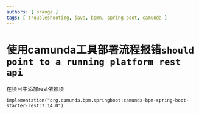 ```yaml
---
authors: [ orange ]
tags: [ troubleshooting, java, bpmn, spring-boot, camunda ]
---
```


# 使用camunda工具部署流程报错`should point to a running platform rest api`

在项目中添加rest依赖项

```
implementation("org.camunda.bpm.springboot:camunda-bpm-spring-boot-starter-rest:7.14.0")
```